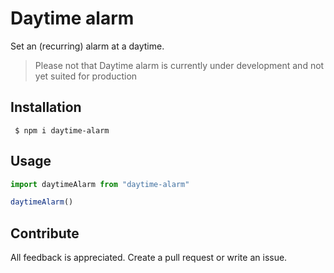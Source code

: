 # Daytime alarm

Set an (recurring) alarm at a daytime.

> Please not that Daytime alarm is currently under development and not yet suited for production

## Installation

```shell
 $ npm i daytime-alarm
```

## Usage



```ts
import daytimeAlarm from "daytime-alarm"

daytimeAlarm()
```

## Contribute

All feedback is appreciated. Create a pull request or write an issue.
